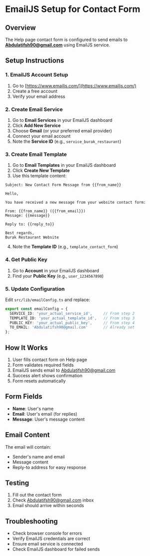 # EmailJS Setup for Contact Form

## Overview
The Help page contact form is configured to send emails to **Abdulatifsh90@gmail.com** using EmailJS service.

## Setup Instructions

### 1. EmailJS Account Setup
1. Go to [https://www.emailjs.com/](https://www.emailjs.com/)
2. Create a free account
3. Verify your email address

### 2. Create Email Service
1. Go to **Email Services** in your EmailJS dashboard
2. Click **Add New Service**
3. Choose **Gmail** (or your preferred email provider)
4. Connect your email account
5. Note the **Service ID** (e.g., `service_burak_restaurant`)

### 3. Create Email Template
1. Go to **Email Templates** in your EmailJS dashboard
2. Click **Create New Template**
3. Use this template content:

```
Subject: New Contact Form Message from {{from_name}}

Hello,

You have received a new message from your website contact form:

From: {{from_name}} ({{from_email}})
Message: {{message}}

Reply to: {{reply_to}}

Best regards,
Burak Restaurant Website
```

4. Note the **Template ID** (e.g., `template_contact_form`)

### 4. Get Public Key
1. Go to **Account** in your EmailJS dashboard
2. Find your **Public Key** (e.g., `user_1234567890`)

### 5. Update Configuration
Edit `src/lib/emailConfig.ts` and replace:

```typescript
export const emailConfig = {
  SERVICE_ID: 'your_actual_service_id',     // From step 2
  TEMPLATE_ID: 'your_actual_template_id',   // From step 3  
  PUBLIC_KEY: 'your_actual_public_key',     // From step 4
  TO_EMAIL: 'Abdulatifsh90@gmail.com'       // Already set
};
```

## How It Works

1. User fills contact form on Help page
2. Form validates required fields
3. EmailJS sends email to Abdulatifsh90@gmail.com
4. Success alert shows confirmation
5. Form resets automatically

## Form Fields
- **Name**: User's name
- **Email**: User's email (for replies)
- **Message**: User's message content

## Email Content
The email will contain:
- Sender's name and email
- Message content
- Reply-to address for easy response

## Testing
1. Fill out the contact form
2. Check Abdulatifsh90@gmail.com inbox
3. Email should arrive within seconds

## Troubleshooting
- Check browser console for errors
- Verify EmailJS credentials are correct
- Ensure email service is connected
- Check EmailJS dashboard for failed sends